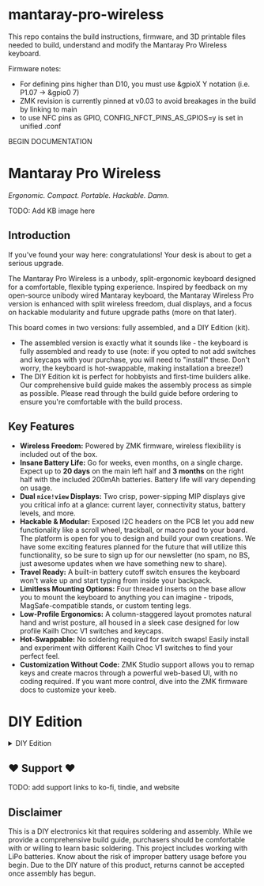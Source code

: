 # mantaray-pro-wireless
This repo contains the build instructions, firmware, and 3D printable files needed to build, understand and modify the Mantaray Pro Wireless keyboard.


Firmware notes:
 - For defining pins higher than D10, you must use &gpioX Y notation (i.e. P1.07 -> &gpio0 7)
 - ZMK revision is currently pinned at v0.03 to avoid breakages in the build by linking to main
 - to use NFC pins as GPIO, CONFIG_NFCT_PINS_AS_GPIOS=y is set in unified .conf


BEGIN DOCUMENTATION

# Mantaray Pro Wireless

*Ergonomic. Compact. Portable. Hackable. Damn.*

TODO: Add KB image here

## Introduction

If you've found your way here: congratulations! Your desk is about to get a serious upgrade.

The Mantaray Pro Wireless is a unbody, split-ergonomic keyboard designed for a comfortable, flexible typing experience. Inspired by feedback on my open-source unibody wired Mantaray keyboard, the Mantaray Wireless Pro version is enhanced with split wireless freedom, dual displays, and a focus on hackable modularity and future upgrade paths (more on that later).

This board comes in two versions: fully assembled, and a DIY Edition (kit).
- The assembled version is exactly what it sounds like - the keyboard is fully assembled and ready to use (note: if you opted to not add switches and keycaps with your purchase, you will need to "install" these. Don't worry, the keyboard is hot-swappable, making installation a breeze!)
- The DIY Edition kit is perfect for hobbyists and first-time builders alike. Our comprehensive build guide makes the assembly process as simple as possible. Please read through the build guide before ordering to ensure you're comfortable with the build process.

## Key Features

* **Wireless Freedom:** Powered by ZMK firmware, wireless flexibility is included out of the box.
* **Insane Battery Life:** Go for weeks, even months, on a single charge. Expect up to **20 days** on the main left half and **3 months** on the right half with the included 200mAh batteries. Battery life will vary depending on usage.
* **Dual `nice!view` Displays:** Two crisp, power-sipping MIP displays give you critical info at a glance: current layer, connectivity status, battery levels, and more.
* **Hackable & Modular:** Exposed I2C headers on the PCB let you add new functionality like a scroll wheel, trackball, or macro pad to your board. The platform is open for you to design and build your own creations. We have some exciting features planned for the future that will utilize this functionality, so be sure to sign up for our newsletter (no spam, no BS, just awesome updates when we have something new to share).
* **Travel Ready:** A built-in battery cutoff switch ensures the keyboard won't wake up and start typing from inside your backpack.
* **Limitless Mounting Options:** Four threaded inserts on the base allow you to mount the keyboard to anything you can imagine - tripods, MagSafe-compatible stands, or custom tenting legs.
* **Low-Profile Ergonomics:** A column-staggered layout promotes natural hand and wrist posture, all housed in a sleek case designed for low profile Kailh Choc V1 switches and keycaps.
* **Hot-Swappable:** No soldering required for switch swaps! Easily install and experiment with different Kailh Choc V1 switches to find your perfect feel.
* **Customization Without Code:** ZMK Studio support allows you to remap keys and create macros through a powerful web-based UI, with no coding required. If you want more control, dive into the ZMK firmware docs to customize your keeb.

# DIY Edition
<details>
 <summary>
  DIY Edition
 </summary>
 ## What's in the Box?

* 1 x Mantaray Pro Wireless PCB Set
* 1 x 3D Printed Case + Plate Set
* 52 x Kailh Choc Hot-Swap Sockets
* 2 x `XIAO nRF52840 Plus` Wireless Controllers
* 2 x `nice!view` MIP Displays
* 2 x Rechargeable LiPo Batteries (200mah, 402030)
* All necessary diodes, screws, and standoffs for assembly
* 4 x Non-slip Silicone Rubber Feet
* Note: The diodes, battery connector, and power slider are already soldered for you.

## What You'll Need to Complete Your Build

This is a DIY kit. You will need to source the following components:

* **52 x Kailh Choc V1 Switches:** Choose your preferred type (e.g., Red, Brown, White).
* **52 x Kailh Choc V1 Keycaps.** Be sure to get caps that utilize choc spacing (18mm x 17mm). MX spaced caps (19mm x 19mm) are not compatible.
* **Soldering Iron & Solder:** Required for soldering controllers, displays, and sockets.
* **Basic Tools:** A small screwdriver, flush cutters, and (optionally) tweezers.

## Build Guide

TODO: Add link to video guide on YouTube

**Step 1: Solder Controllers**

NOTE: Before you install your microcontroller, it would be wise to test that it works. While we do test the microcontrollers before shipping them to you, once they're soldered to the board they are time consuming to remove if something goes wrong (if using a hotplate and low-temperature solder, this process is easier).

TODO: add assembly step images

**Step 2: Solder Hotswap Sockets**

Place the hotswap sockets on the front of the PCB and solder them from the back. This step is straightforward but requires patience.

TODO: add assembly step images

**Step 3: Solder the Displays**

**Be sure to solder the displays as straight as possible**, the tolerances on the top case are very tight, and your display needs to be positioned precicely. Seriously, take your time on this step.

Solder the headers for your two `nice!view` displays. To maintain a low profile and protect your battery from punctures, solder the bottom of the headers flush to the bottom of the PCB. Using some tape to hold things in place is helpful here. Once you have soldered all 5 header pins in place, remove the black plastic piece that held the headers together (if you fail to do so, the display will not sit flush on the PCB. This step is required).

With the plastic spacer removed, place your display onto the header pins and solder them from the top. You ensured proper alignment, right? Just checking. With the display soldered, use some flush cutters to cut those headers as flush as possible.

TODO: add assembly step images

**Step 4: Test that everything works**

Your hotswap sockets, display, and microcontroller are in place. Now is a good time to pop in some switches and ensure that the keyboard is working. Connect your PCB to a computer using a USB cable (it's recommended to avoid using the battery just yet), and verify that your display works, and that keypresses are being recognized (you may need to pair your keyboard via bluetooth. See bluetooth pairing section for instructions on completing this process). Once you've confirmed everything is working, remove all your switches, then proceed to the next step.

TODO: add assembly step images
TODO: add bluetooth pairing section reference

**Step 5: Assemble the Case**

Install the head set inserts into the bottom plate now. Thee are 5 located on the inside of the bottom case that are used to mount the PCB, and 4 on the bottom that are used to attach mounting and tenting accessories. You can use a soldering iron with a small tip for this. I've found a temperature of ~420 degrees fahrenheit works well.

Screw the fully assembled PCB into the case using the provided M2 screws. Place the top case over the PCB, ensuring the displays align with their cutouts. The top case uses a snap fit to secure it in place, so take your time and firmly (but gently) press on all sides of the top case to snap it to the bottom case.

**Step 6: Install Switches and Keycaps**

Carefully press your Kailh Choc V1 switches into the hotswap sockets. Watch for bent pins. Once all switches are installed, add your keycaps.

TODO: add assembly step images

**Step 7: Connect Batteries & Flash Firmware**
WARNING: Take this seriously. Wrong battery polarity can, at best, brick your PCB or microcontroller. At worst, it can cause a fire or explosion. Be absolutely sure the polarity of your battery is correct before inserting it. Refer to the image below for the expected polarity of the battery.

Connect the LiPo batteries to the battery connector on the PCB.

TODO: add assembly step images
TODO: add more safety information and warning callouts

## Firmware

The Mantaray Pro Wireless runs on the powerful open-source ZMK firmware.

**How to Flash:**
1.  Download the pre-compiled `.uf2` firmware file from this repository.
2.  Connect one half of the keyboard to your computer via USB-C.
3.  Enter the bootloader by double-tapping the "Reset" button on the `nice!nano` controller.
4.  A removable drive named "NICENANO" should appear on your computer.
5.  Drag and drop the firmware file onto the removable drive.
6.  The keyboard will reboot with the new firmware. Repeat for the other half.

**Customization:**
For easy keymap customization without any coding, visit [ZMK Studio](https://studio.zmk.dev/). For advanced configuration, you can fork the ZMK firmware on GitHub and build it yourself.

## A Playground for Hackers

We designed this keyboard to be a platform for creativity.

* **Magnetic I2C Port:** The magnetic connector allows you to easily attach and detach I2C-compatible modules. We will be releasing official modules like trackballs and scroll wheels, but we encourage you to design and share your own!
* **Toggleable Pull-up Resistors:** A DIP switch on the bottom of the board enables or disables the I2C pull-up resistors. This ensures maximum compatibility with any module you might use—whether it's your own DIY creation or an official one.
* **Mounting Points:** The six threaded inserts on the base are your canvas. Design and 3D print your own tenting legs, mount the keyboard on a tripod, or attach it to a VESA mount.
</details>




## ❤️ Support ❤️

TODO: add support links to ko-fi, tindie, and website

## Disclaimer

This is a DIY electronics kit that requires soldering and assembly. While we provide a comprehensive build guide, purchasers should be comfortable with or willing to learn basic soldering. This project includes working with LiPo batteries. Know about the risk of improper battery usage before you begin. Due to the DIY nature of this product, returns cannot be accepted once assembly has begun.
